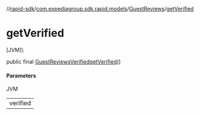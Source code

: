 //[rapid-sdk](../../../index.md)/[com.expediagroup.sdk.rapid.models](../index.md)/[GuestReviews](index.md)/[getVerified](get-verified.md)

# getVerified

[JVM]\

public final [GuestReviewsVerified](../-guest-reviews-verified/index.md)[getVerified](get-verified.md)()

#### Parameters

JVM

| |
|---|
| verified |
